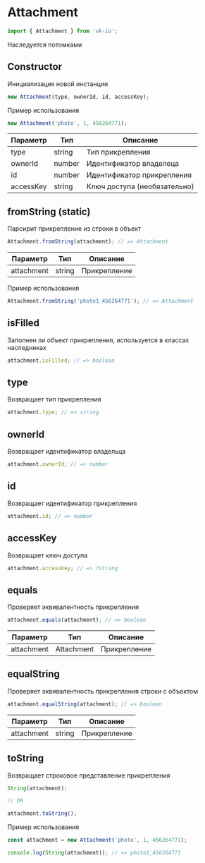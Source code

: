 # Attachment

```js
import { Attachment } from 'vk-io';
```

Наследуется потомками

## Constructor
Инициализация новой инстанции

```js
new Attachment(type, ownerId, id, accessKey);
```

Пример использования

```js
new Attachment('photo', 1, 456264771);
```

| Параметр  | Тип    | Описание                     |
|-----------|--------|------------------------------|
| type      | string | Тип прикрепления             |
| ownerId   | number | Идентификатор владелеца      |
| id        | number | Идентификатор прикрепления   |
| accessKey | string | Ключ доступа (необязательно) |

## fromString (static)
Парсирит прикрепление из строки в объект

```js
Attachment.fromString(attachment); // => Attachment
```

| Параметр   | Тип    | Описание     |
|------------|--------|--------------|
| attachment | string | Прикрепление |

Пример использования

```js
Attachment.fromString('photo1_456264771'); // => Attachment
```

## isFilled
Заполнен ли объект прикрепления, используется в классах наследниках

```js
attachment.isFilled; // => boolean
```

## type
Возвращает тип прикрепления

```js
attachment.type; // => string
```

## ownerId
Возвращает идентификатор владельца

```js
attachment.ownerId; // => number
```

## id
Возвращает идентификатор прикрепления

```js
attachment.id; // => number
```

## accessKey
Возвращает ключ доступа

```js
attachment.accessKey; // => ?string
```

## equals

Проверяет эквивалентность прикрепления

```js
attachment.equals(attachment); // => boolean
```

| Параметр   | Тип        | Описание     |
|------------|------------|--------------|
| attachment | Attachment | Прикрепление |

## equalString

Проверяет эквивалентность прикрепления строки с объектом

```js
attachment.equalString(attachment); // => boolean
```

| Параметр   | Тип    | Описание     |
|------------|--------|--------------|
| attachment | string | Прикрепление |

## toString
Возвращает строковое представление прикрепления

```js
String(attachment);

// OR

attachment.toString();
```

Пример использования

```js
const attachment = new Attachment('photo', 1, 456264771);

console.log(String(attachment)); // => photo1_456264771
```
